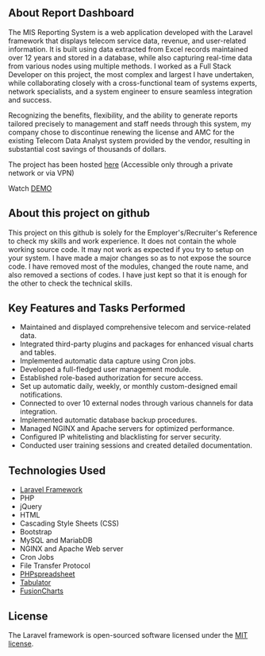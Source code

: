 <!-- <p align="center"><img src="https://res.cloudinary.com/dtfbvvkyp/image/upload/v1566331377/laravel-logolockup-cmyk-red.svg" width="400"></p>

<p align="center">
<a href="https://travis-ci.org/laravel/framework"><img src="https://travis-ci.org/laravel/framework.svg" alt="Build Status"></a>
<a href="https://packagist.org/packages/laravel/framework"><img src="https://poser.pugx.org/laravel/framework/d/total.svg" alt="Total Downloads"></a>
<a href="https://packagist.org/packages/laravel/framework"><img src="https://poser.pugx.org/laravel/framework/v/stable.svg" alt="Latest Stable Version"></a>
<a href="https://packagist.org/packages/laravel/framework"><img src="https://poser.pugx.org/laravel/framework/license.svg" alt="License"></a>
</p> -->

## About Report Dashboard

The MIS Reporting System is a web application developed with the Laravel framework that displays telecom service data, revenue, and user-related information. It is built using data extracted from Excel records maintained over 12 years and stored in a database, while also capturing real-time data from various nodes using multiple methods. I worked as a Full Stack Developer on this project, the most complex and largest I have undertaken, while collaborating closely with a cross-functional team of systems experts, network specialists, and a system engineer to ensure seamless integration and success.

Recognizing the benefits, flexibility, and the ability to generate reports tailored precisely to management and staff needs through this system, my company chose to discontinue renewing the license and AMC for the existing Telecom Data Analyst system provided by the vendor, resulting in substantial cost savings of thousands of dollars.

The project has been hosted [here](https://misreports.tashicell.com) (Accessible only through a private network or via VPN) 

Watch [DEMO](https://buddhistprayers.app/videos/cvprofile/reportdashboard-demo.mp4)

## About this project on github

This project on this github is solely for the Employer's/Recruiter's Reference to check my skills and work experience. It does not contain the whole working source code. It may not work as expected if you try to setup on your system. I have made a major changes so as to not expose the source code. I have removed most of the modules, changed the route name, and also removed a sections of codes. I have just kept so that it is enough for the other to check the technical skills.

## Key Features and Tasks Performed

- Maintained and displayed comprehensive telecom and service-related data.
- Integrated third-party plugins and packages for enhanced visual charts and tables.
- Implemented automatic data capture using Cron jobs.
- Developed a full-fledged user management module.
- Established role-based authorization for secure access.
- Set up automatic daily, weekly, or monthly custom-designed email notifications.
- Connected to over 10 external nodes through various channels for data integration.
- Implemented automatic database backup procedures.
- Managed NGINX and Apache servers for optimized performance.
- Configured IP whitelisting and blacklisting for server security.
- Conducted user training sessions and created detailed documentation.

## Technologies Used

- [Laravel Framework](https://laravel.com/)
- PHP
- jQuery
- HTML
- Cascading Style Sheets (CSS)
- Bootstrap
- MySQL and MariabDB
- NGINX and Apache Web server
- Cron Jobs
- File Transfer Protocol
- [PHPspreadsheet](https://github.com/PHPOffice/PhpSpreadsheet)
- [Tabulator](https://tabulator.info/)
- [FusionCharts](https://www.fusioncharts.com/)

## License

The Laravel framework is open-sourced software licensed under the [MIT license](https://opensource.org/licenses/MIT).
